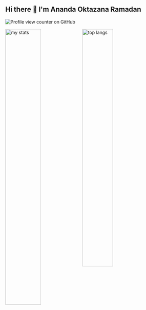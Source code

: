 ## Hi there 👋 I'm Ananda Oktazana Ramadan

![Profile view counter on GitHub](https://komarev.com/ghpvc/?username=anand4okta)

<img alt="my stats" align="left" width="47%" src="https://github-readme-stats.vercel.app/api?username=anand4okta"/>
<img alt="top langs" align="left" width="43.6%" src="https://github-readme-stats.vercel.app/api/top-langs/?username=anand4okta&layout=compact"/>
